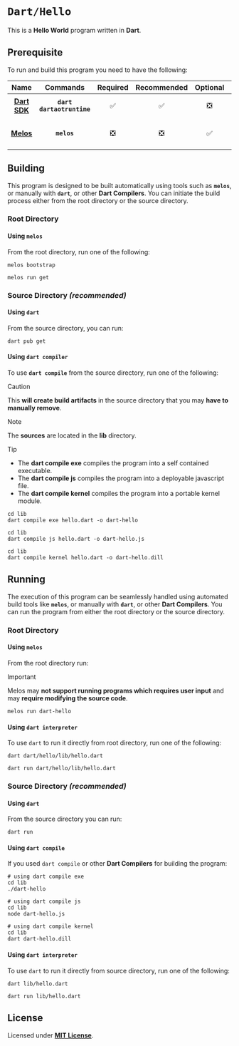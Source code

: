 # `Dart/Hello`

This is a **Hello World** program written in **Dart**.

## Prerequisite

To run and build this program you need to have the following:

<div align="center">

| Name | Commands | Required | Recommended | Optional | Notes |
|:----:|:--------:|:--------:|:-----------:|:--------:|:-----:|
| [**Dart SDK**](https://dlang.org/download.html) | **`dart`**<br>**`dartaotruntime`** | &#9989; | &#9989; | &#10062; | **`sudo apt install dart`** |
| [**Melos**](https://gcc.gnu.org) | **`melos`** | &#10062; | &#10062; | &#9989; | **`dart pub global activate melos`** |

</div>

## Building

This program is designed to be built automatically using tools such as **`melos`**, or manually with **`dart`**, or other **Dart Compilers**. You can initiate the build process either from the root directory or the source directory.

### Root Directory

#### Using `melos`

From the root directory, run one of the following:

```
melos bootstrap
```
```
melos run get
```

### Source Directory _(recommended)_

#### Using `dart`

From the source directory, you can run:

```
dart pub get
```

#### Using `dart compiler`

To use **`dart compile`** from the source directory, run one of the following:

> [!CAUTION]
> This **will create build artifacts** in the source directory that you may **have to manually remove**.

> [!NOTE]
> The **sources** are located in the **lib** directory.

> [!TIP]
> * The **dart compile exe** compiles the program into a self contained executable.
> * The **dart compile js** compiles the program into a deployable javascript file.
> * The **dart compile kernel** compiles the program into a portable kernel module.

```
cd lib
dart compile exe hello.dart -o dart-hello
```
```
cd lib
dart compile js hello.dart -o dart-hello.js
```
```
cd lib
dart compile kernel hello.dart -o dart-hello.dill
```

## Running

The execution of this program can be seamlessly handled using automated build tools like **`melos`**, or manually with **`dart`**, or other **Dart Compilers**. You can run the program from either the root directory or the source directory.

### Root Directory

#### Using `melos`

From the root directory run:

> [!IMPORTANT]
> Melos may **not support running programs which requires user input** and may **require modifying the source code**.

```
melos run dart-hello
```

#### Using `dart interpreter`

To use `dart` to run it directly from root directory, run one of the following:

```
dart dart/hello/lib/hello.dart
```
```
dart run dart/hello/lib/hello.dart
```

### Source Directory _(recommended)_

#### Using `dart`

From the source directory you can run:

```
dart run
```

#### Using `dart compile`

If you used `dart compile` or other **Dart Compilers** for building the program:

```
# using dart compile exe
cd lib
./dart-hello
```
```
# using dart compile js
cd lib
node dart-hello.js
```
```
# using dart compile kernel
cd lib
dart dart-hello.dill
```

#### Using `dart interpreter`

To use `dart` to run it directly from source directory, run one of the following:

```
dart lib/hello.dart
```
```
dart run lib/hello.dart
```

## License

Licensed under [**MIT License**](LICENSE).
